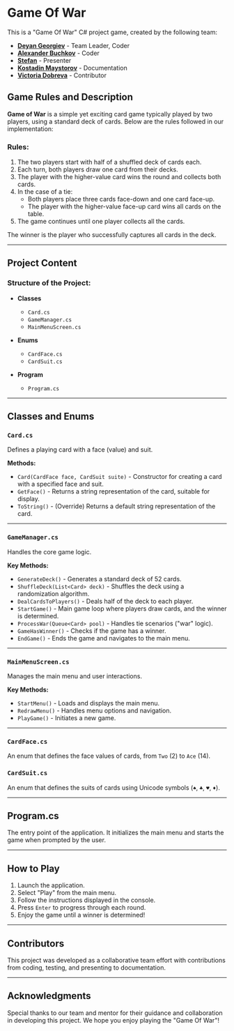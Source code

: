 # Game Of War

This is a "Game Of War" C# project game, created by the following team:

- **[Deyan Georgiev](https://github.com/Deyk000)** - Team Leader, Coder
- **[Alexander Buchkov](https://github.com/Retr0Aa)** - Coder
- **[Stefan](https://github.com/Necr0Lancer)** - Presenter
- **[Kostadin Maystorov](https://github.com/USAAAAAAA)** - Documentation
- **[Victoria Dobreva](https://github.com/Vdb1231)** - Contributor

## Game Rules and Description

**Game of War** is a simple yet exciting card game typically played by two players, using a standard deck of cards. Below are the rules followed in our implementation:

### Rules:

1. The two players start with half of a shuffled deck of cards each.
2. Each turn, both players draw one card from their decks.
3. The player with the higher-value card wins the round and collects both cards.
4. In the case of a tie:
   - Both players place three cards face-down and one card face-up.
   - The player with the higher-value face-up card wins all cards on the table.
5. The game continues until one player collects all the cards.

The winner is the player who successfully captures all cards in the deck.

---

## Project Content

### Structure of the Project:

- **Classes**
  - `Card.cs`
  - `GameManager.cs`
  - `MainMenuScreen.cs`

- **Enums**
  - `CardFace.cs`
  - `CardSuit.cs`

- **Program**
  - `Program.cs`

---

## Classes and Enums

### `Card.cs`
Defines a playing card with a face (value) and suit.

**Methods:**
- `Card(CardFace face, CardSuit suite)` - Constructor for creating a card with a specified face and suit.
- `GetFace()` - Returns a string representation of the card, suitable for display.
- `ToString()` - (Override) Returns a default string representation of the card.

---

### `GameManager.cs`
Handles the core game logic.

**Key Methods:**
- `GenerateDeck()` - Generates a standard deck of 52 cards.
- `ShuffleDeck(List<Card> deck)` - Shuffles the deck using a randomization algorithm.
- `DealCardsToPlayers()` - Deals half of the deck to each player.
- `StartGame()` - Main game loop where players draw cards, and the winner is determined.
- `ProcessWar(Queue<Card> pool)` - Handles tie scenarios ("war" logic).
- `GameHasWinner()` - Checks if the game has a winner.
- `EndGame()` - Ends the game and navigates to the main menu.

---

### `MainMenuScreen.cs`
Manages the main menu and user interactions.

**Key Methods:**
- `StartMenu()` - Loads and displays the main menu.
- `RedrawMenu()` - Handles menu options and navigation.
- `PlayGame()` - Initiates a new game.

---

### `CardFace.cs`
An enum that defines the face values of cards, from `Two` (2) to `Ace` (14).

### `CardSuit.cs`
An enum that defines the suits of cards using Unicode symbols (`♠`, `♣`, `♥`, `♦`).

---

## Program.cs

The entry point of the application. It initializes the main menu and starts the game when prompted by the user.

---

## How to Play

1. Launch the application.
2. Select "Play" from the main menu.
3. Follow the instructions displayed in the console.
4. Press `Enter` to progress through each round.
5. Enjoy the game until a winner is determined!

---

## Contributors

This project was developed as a collaborative team effort with contributions from coding, testing, and presenting to documentation.

---

## Acknowledgments

Special thanks to our team and mentor for their guidance and collaboration in developing this project. We hope you enjoy playing the "Game Of War"!

